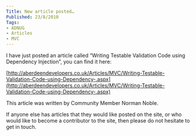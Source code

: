 ```yaml
---
Title: New article posted…
Published: 23/8/2010
Tags:
- ADNUG
- Articles
- MVC
---
```


I have just posted an article called “Writing Testable Validation Code using Dependency Injection”, you can find it here:

[http://aberdeendevelopers.co.uk/Articles/MVC/Writing-Testable-Validation-Code-using-Dependency-.aspx](http://aberdeendevelopers.co.uk/Articles/MVC/Writing-Testable-Validation-Code-using-Dependency-.aspx)

This article was written by Community Member Norman Noble.

If anyone else has articles that they would like posted on the site, or who would like to become a contributor to the site, then please do not hesitate to get in touch.
